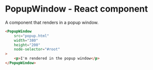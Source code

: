 # PopupWindow - React component

A component that renders in a popup window.

```html
<PopupWindow
    src="popup.html"
    width="380"
    height="200"
    node-selector="#root"
>
    <p>I'm rendered in the popup window</p>
</PopupWindow>
```
